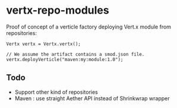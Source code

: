 vertx-repo-modules
========

Proof of concept of a verticle factory deploying Vert.x module from repositories:

~~~~
Vertx vertx = Vertx.vertx();

// We assume the artifact contains a smod.json file.
vertx.deployVerticle("maven:my:module:1.0");
~~~~

## Todo

* Support other kind of repositories
* Maven : use straight Aether API instead of Shrinkwrap wrapper
